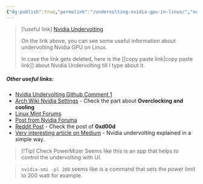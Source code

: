 ```yaml
---
{"dg-publish":true,"permalink":"/undervolting-nvidia-gpu-in-linux/","noteIcon":""}
---
```


>[!useful link] 
>[Nvidia Undervolting](https://linustechtips.com/topic/1259546-how-to-undervolt-nvidia-gpus-in-linux/)
>
>On the link above, you can see some useful information about undervolting Nvidia GPU on Linux. 
>
>In case the link gets deleted, here is the [[copy paste link\|copy paste link]] about Nvidia Undervolting till I type about it. 

##### Other useful links:
- [Nvidia Undervolting Github Comment 1](https://github.com/NVIDIA/open-gpu-kernel-modules/discussions/236)
- [Arch Wiki Nvidia Settings](https://wiki.archlinux.org/title/NVIDIA/Tips_and_tricks) - Check the part about **Overclocking and cooling**
- [Linux Mint Forums](https://forums.developer.nvidia.com/t/undervolting-can-damage-video-card/214471)
- [Post from Nvidia Foruma](https://forums.developer.nvidia.com/t/undervolt-powerlimit-4090-fe-on-redhat-linux/269726)
- [Reddit Post](https://www.reddit.com/r/linux_gaming/comments/15n4gmr/linux_undervolting/) - Check the post of **0xd00d**
- [Very interesting article on Medium](https://betterprogramming.pub/limiting-your-gpu-power-consumption-might-save-you-some-money-50084b305845) - Nvidia undervolting explained in a simple way.


>[!Tip] Check PowerMizer
>Seems like this is an app that helps to control the undervolting with UI.

> `nvidia-smi -pl 200` seems like is a command that sets the power limit to 200 watt for example.